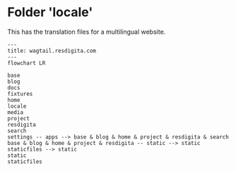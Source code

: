 # Folder 'locale'

This has the translation files for a multilingual website.

```mermaid
---
title: wagtail.resdigita.com
---
flowchart LR

base
blog
docs
fixtures
home
locale
media
project
resdigita
search
settings -- apps --> base & blog & home & project & resdigita & search
base & blog & home & project & resdigita -- static --> static
staticfiles --> static
static
staticfiles

```